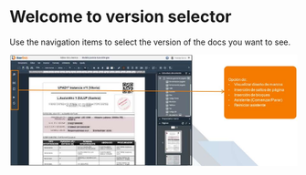# Welcome to version selector
Use the navigation items to select the version of the docs you want to see.

![BIRD PHOTOS](img/Foto1.jpg)